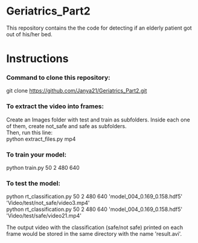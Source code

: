 # Geriatrics_Part2
This repository contains the the code for detecting if an elderly patient got out of his/her bed.

# Instructions

### Command to clone this repository: </br> 
git clone https://github.com/Janya21/Geriatrics_Part2.git </br>
 
### To extract the video into frames: </br> 
Create an Images folder with test and train as subfolders. Inside each one of them, create not_safe and safe as subfolders. </br>
Then, run this line: </br>
python extract_files.py mp4
</br>
### To train your model: </br> 
python train.py 50 2 480 640 </br>

### To test the model: </br> 
python rt_classification.py 50 2 480 640 'model_004_0.169_0.158.hdf5' 'Video/test/not_safe/video3.mp4' </br>
python rt_classification.py 50 2 480 640 'model_004_0.169_0.158.hdf5' 'Video/test/safe/video21.mp4' </br>

The output video with the classification (safe/not safe) printed on each frame would be stored in the same directory with the name 'result.avi'.


